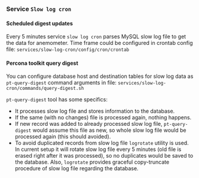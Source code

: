 ### Service `Slow log cron`

#### Scheduled digest updates
Every 5 minutes service `slow log cron` parses MySQL slow log file to get the data for anemometer.
Time frame could be configured in crontab config file: `services/slow-log-cron/config/cron/crontab`

#### Percona toolkit query digest
You can configure database host and destination tables for slow log data as `pt-query-digest` 
command arguments in file: `services/slow-log-cron/commands/query-digest.sh`

`pt-query-digest` tool has some specifics:
- It processes slow log file and stores information to the database. 
- If the same (with no changes) file is processed again, nothing happens.
- If new record was added to already processed slow log file, `pt-query-digest` would assume this file 
as new, so whole slow log file would be processed again (this should avoided).
- To avoid duplicated records from slow log file `logrotate` utility is used. In current setup it will rotate 
slow log file every 5 minutes (old file is erased right after it was processed), so no duplicates would be saved to the database. 
Also, `logrotate` provides graceful copy-truncate procedure of slow log file regarding the database.
